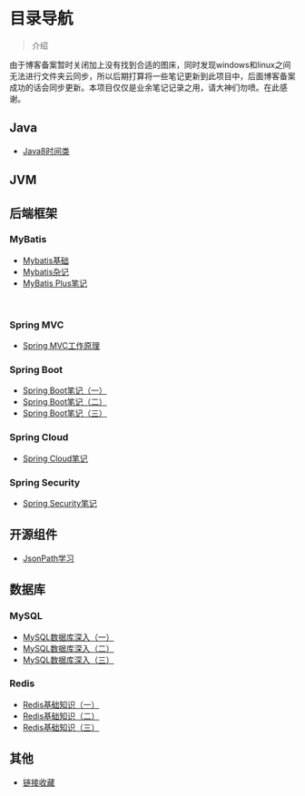 

# 目录导航

> 介绍

由于博客备案暂时关闭加上没有找到合适的图床，同时发现windows和linux之间无法进行文件夹云同步，所以后期打算将一些笔记更新到此项目中，后面博客备案成功的话会同步更新。本项目仅仅是业余笔记记录之用，请大神们勿喷。在此感谢。

## Java

+ [Java8时间类](note/Java8时间类.md)





## JVM





## 后端框架

### MyBatis

+ [Mybatis基础](note/Mybatis基础.md)
+ [Mybatis杂记](note/MyBatis杂记.md)
+ [MyBatis Plus笔记](note/MyBatisPlus笔记.md)



​	

### Spring MVC

+ [Spring MVC工作原理](note/SpringMVC工作原理.md)





### Spring Boot

+ [Spring Boot笔记（一）](note/Spring-Boot笔记（一）.md)
+ [Spring Boot笔记（二）](note/Spring-Boot笔记（二）.md)
+ [Spring Boot笔记（三）](note/Spring-Boot笔记（三）.md)





### Spring Cloud

+ [Spring Cloud笔记](note/Spring-Cloud笔记.md)



### Spring Security

+ [Spring Security笔记](note/SpringSecurity杂记.md)





## 开源组件

+ [JsonPath学习](note/JsonPath学习.md)





## 数据库

### MySQL

+ [MySQL数据库深入（一）](note/MySQL深入（一）.md)
+ [MySQL数据库深入（二）](note/MySQL深入（二）.md)
+ [MySQL数据库深入（三）](note/MySQL深入（三）.md)





### Redis

+ [Redis基础知识（一）](note/Redis基础知识（一）.md)
+ [Redis基础知识（二）](note/Redis基础知识（二）.md)
+ [Redis基础知识（三）](note/Redis基础知识（三）.md)





## 其他

+ [链接收藏](note/链接收藏.md)